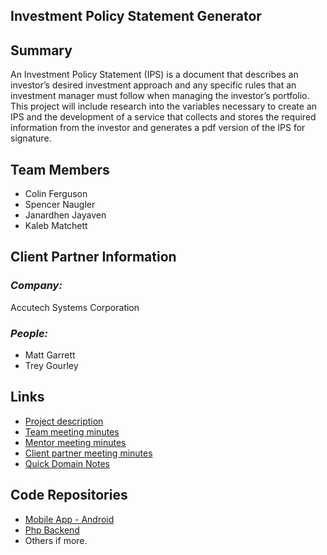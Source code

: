 ## Investment Policy Statement Generator

## **Summary**

An Investment Policy Statement (IPS) is a document that describes an investor’s desired investment approach and any specific rules that an investment manager must follow when managing the investor’s portfolio. This project will include research into the variables necessary to create an IPS and the development of a service that collects and stores the required information from the investor and generates a pdf version of the IPS for signature.

## **Team Members**

- Colin Ferguson
- Spencer Naugler
- Janardhen Jayaven
- Kaleb Matchett

## **Client Partner Information**


### *Company:*
Accutech Systems Corporation

### *People:*
- Matt Garrett
- Trey Gourley

## **Links**

- [Project description](ProjectDescription.md)
- [Team meeting minutes](MeetingMinutes/Team)
- [Mentor meeting minutes](MeetingMinutes/Mentor)
- [Client partner meeting minutes](MeetingMinutes/ClientPartner)
- [Quick Domain Notes](https://www.investopedia.com/terms/i/ips.asp)

## **Code Repositories**

- [Mobile App - Android](https://www.github.com/WHEREEVER_THE_ANDROID_CODE_IS/)
- [Php Backend](https://www.github.com/WHEREEVER_THE_PHP_CODE_IS)
- Others if more.

